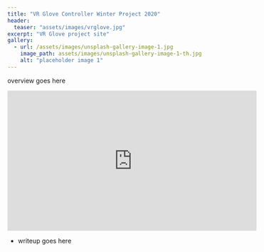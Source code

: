 ```yaml
---
title: "VR Glove Controller Winter Project 2020"
header:
  teaser: "assets/images/vrglove.jpg"
excerpt: "VR Glove project site"
gallery:
  - url: /assets/images/unsplash-gallery-image-1.jpg
    image_path: assets/images/unsplash-gallery-image-1-th.jpg
    alt: "placeholder image 1"
---
```


overview goes here

<iframe width="560" height="315" src="https://www.youtube.com/embed/ef_XSX4a4gE" frameborder="0" allow="accelerometer; autoplay; encrypted-media; gyroscope; picture-in-picture" allowfullscreen></iframe>

- writeup goes here
